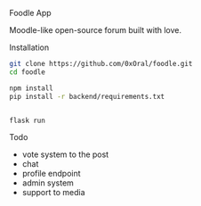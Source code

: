 Foodle App

Moodle-like open-source forum built with love.



Installation

```bash
git clone https://github.com/0xOral/foodle.git
cd foodle

npm install
pip install -r backend/requirements.txt


flask run
```

Todo
- vote system to the post
- chat 
- profile endpoint
- admin system 
- support to media
